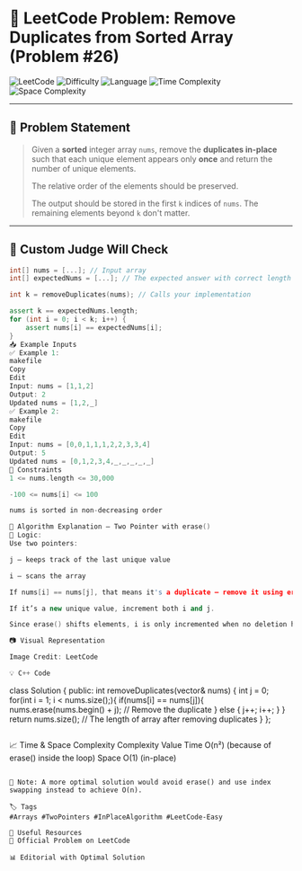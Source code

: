 # 🧼 LeetCode Problem: Remove Duplicates from Sorted Array (Problem #26)

![LeetCode](https://img.shields.io/badge/LeetCode-Remove%20Duplicates%20from%20Sorted%20Array-orange)
![Difficulty](https://img.shields.io/badge/Difficulty-Easy-success)
![Language](https://img.shields.io/badge/Language-C%2B%2B-blue)
![Time Complexity](https://img.shields.io/badge/Time%20Complexity-O(n)-brightgreen)
![Space Complexity](https://img.shields.io/badge/Space%20Complexity-O(1)-blueviolet)

---

## 📘 Problem Statement

> Given a **sorted** integer array `nums`, remove the **duplicates in-place** such that each unique element appears only **once** and return the number of unique elements.
>
> The relative order of the elements should be preserved.
>
> The output should be stored in the first `k` indices of `nums`. The remaining elements beyond `k` don't matter.

---

## 🧪 Custom Judge Will Check

```cpp
int[] nums = [...]; // Input array
int[] expectedNums = [...]; // The expected answer with correct length

int k = removeDuplicates(nums); // Calls your implementation

assert k == expectedNums.length;
for (int i = 0; i < k; i++) {
    assert nums[i] == expectedNums[i];
}
📥 Example Inputs
✅ Example 1:
makefile
Copy
Edit
Input: nums = [1,1,2]  
Output: 2  
Updated nums = [1,2,_]
✅ Example 2:
makefile
Copy
Edit
Input: nums = [0,0,1,1,1,2,2,3,3,4]  
Output: 5  
Updated nums = [0,1,2,3,4,_,_,_,_,_]
📌 Constraints
1 <= nums.length <= 30,000

-100 <= nums[i] <= 100

nums is sorted in non-decreasing order

🧠 Algorithm Explanation — Two Pointer with erase()
🔧 Logic:
Use two pointers:

j — keeps track of the last unique value

i — scans the array

If nums[i] == nums[j], that means it's a duplicate — remove it using erase().

If it’s a new unique value, increment both i and j.

Since erase() shifts elements, i is only incremented when no deletion happens.

📷 Visual Representation

Image Credit: LeetCode

💡 C++ Code
```
class Solution {
public:
    int removeDuplicates(vector<int>& nums) {
        int j = 0;
        for(int i = 1; i < nums.size();){
            if(nums[i] == nums[j]){
                nums.erase(nums.begin() + j);  // Remove the duplicate
            } else {
                j++;
                i++;
            }
        }
        return nums.size();  // The length of array after removing duplicates
    }
};
```
```
📈 Time & Space Complexity
Complexity	Value
Time	O(n²) (because of erase() inside the loop)
Space	O(1) (in-place)
```

🔁 Note: A more optimal solution would avoid erase() and use index swapping instead to achieve O(n).

🏷 Tags
#Arrays #TwoPointers #InPlaceAlgorithm #LeetCode-Easy

🔗 Useful Resources
📘 Official Problem on LeetCode

📊 Editorial with Optimal Solution
